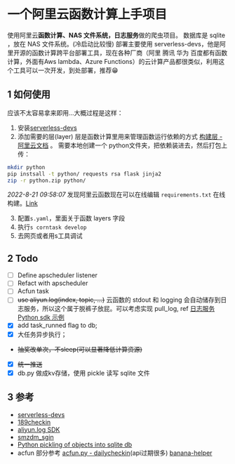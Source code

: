 # 一个阿里云函数计算上手项目
使用阿里云**函数计算、NAS 文件系统，日志服务**做的爬虫项目。
数据库是 sqlite ，放在 NAS 文件系统。(冷启动比较慢)
部署主要使用 serverless-devs，他是阿里开源的函数计算跨平台部署工具，现在各种厂商（阿里 腾讯 华为 百度都有函数计算，外面有Aws lambda、Azure Functions）的云计算产品都很类似，利用这个工具可以一次开发，到处部署，推荐😁

## 1 如何使用
应该不太容易拿来即用...大概过程是这样：

1. 安装[serverless-devs](https://docs.serverless-devs.com/serverless-devs/quick_start)
2. 添加需要的层(layer)
层是函数计算里用来管理函数运行依赖的方式 [构建层 - 阿里云文档](https://help.aliyun.com/document_detail/193057.html) 。
需要本地创建一个 python文件夹，把依赖装进去，然后打包上传：
```bash
mkdir python
pip instsall -t python/ requests rsa flask jinja2
zip -r python.zip python/
```
*2022-8-21 09:58:07* 发现阿里云函数现在可以在线编辑 `requirements.txt` 在线构建。[Link](https://fcnext.console.aliyun.com/cn-shanghai/layers)

3. 配置`s.yaml`，里面关于函数 layers 字段
4. 执行`s corntask develop`
5. 去网页或者用s工具调试

## 2 Todo
- [ ] Define apscheduler listener
- [ ] Refact with apscheduler
- [ ] Acfun task
- [ ] ~~use aliyun.log(index, topic, ...)~~ 云函数的 stdout 和 logging 会自动储存到日志服务，所以这个属于脱裤子放屁。可以考虑实现 pull_log, ref [日志服务 Python sdk 示例](https://github.com/aliyun/aliyun-log-python-sdk/blob/master/tests/sample.py?spm=a2c4g.11186623.0.0.38f95c2a9X6i3c&file=sample.py)
- [x] add task_runned flag to db;
- [x] 大任务异步执行；
- ~~抽奖改单次，不sleep(可以显著降低计算资源)~~
- [x] ~~统一推送~~
- [x] db.py 做成kv存储，使用 pickle 读写 sqlite 文件

## 3 参考

- [serverless-devs](https://www.serverless-devs.com)
- [189checkin](https://github.com/Cluas/189checkin)
- [aliyun.log SDK](http://aliyun-log-python-sdk.readthedocs.io/)
- [smzdm_sgin](https://github.com/myseil/smzdm_sgin)
- [Python pickling of objects into sqlite db](https://gist.github.com/JonathanRaiman/aa0bdfd8e3511c59f3af)
- acfun 部分参考 [acfun.py - dailycheckin](https://github.com/Sitoi/dailycheckin/blob/b2f023f3e7acbbf2d64c2980c4bfa4623242a50c/acfun/acfun.py)(api过期很多) [banana-helper](https://github.com/zhuweitung/banana-helper)
